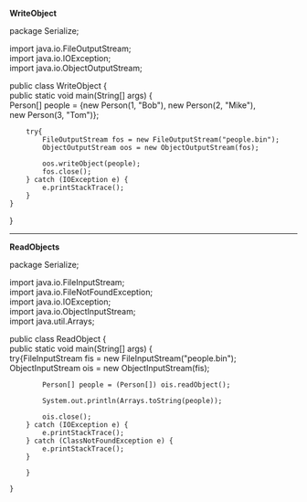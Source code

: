 **WriteObject**

package Serialize;  
  
import java.io.FileOutputStream;  
import java.io.IOException;  
import java.io.ObjectOutputStream;  
  
public class WriteObject {  
    public static void main(String[] args) {  
        Person[] people = {new Person(1, "Bob"), new Person(2, "Mike"),  
                new Person(3, "Tom")};  
  
        try{  
            FileOutputStream fos = new FileOutputStream("people.bin");  
            ObjectOutputStream oos = new ObjectOutputStream(fos);  
  
            oos.writeObject(people);  
            fos.close();  
        } catch (IOException e) {  
            e.printStackTrace();  
        }  
    }  
}

-----------------------------------

**ReadObjects**

package Serialize;  
  
import java.io.FileInputStream;  
import java.io.FileNotFoundException;  
import java.io.IOException;  
import java.io.ObjectInputStream;  
import java.util.Arrays;  
  
public class ReadObject {  
    public static void main(String[] args) {  
        try{FileInputStream fis = new FileInputStream("people.bin");  
            ObjectInputStream ois = new ObjectInputStream(fis);  
  
            Person[] people = (Person[]) ois.readObject();  
  
            System.out.println(Arrays.toString(people));  
  
            ois.close();  
        } catch (IOException e) {  
            e.printStackTrace();  
        } catch (ClassNotFoundException e) {  
            e.printStackTrace();  
        }  
  
        }  
  
    }

